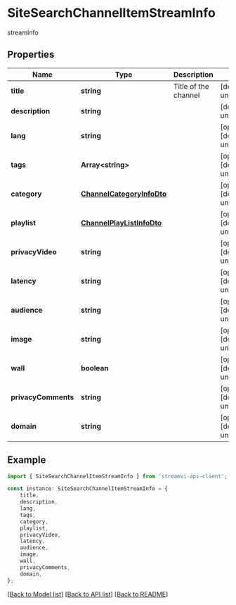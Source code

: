 # SiteSearchChannelItemStreamInfo

streamInfo

## Properties

Name | Type | Description | Notes
------------ | ------------- | ------------- | -------------
**title** | **string** | Title of the channel | [default to undefined]
**description** | **string** |  | [default to undefined]
**lang** | **string** |  | [optional] [default to undefined]
**tags** | **Array&lt;string&gt;** |  | [optional] [default to undefined]
**category** | [**ChannelCategoryInfoDto**](ChannelCategoryInfoDto.md) |  | [optional] [default to undefined]
**playlist** | [**ChannelPlayListInfoDto**](ChannelPlayListInfoDto.md) |  | [optional] [default to undefined]
**privacyVideo** | **string** |  | [optional] [default to undefined]
**latency** | **string** |  | [optional] [default to undefined]
**audience** | **string** |  | [optional] [default to undefined]
**image** | **string** |  | [optional] [default to undefined]
**wall** | **boolean** |  | [optional] [default to undefined]
**privacyComments** | **string** |  | [optional] [default to undefined]
**domain** | **string** |  | [optional] [default to undefined]

## Example

```typescript
import { SiteSearchChannelItemStreamInfo } from 'streamvi-api-client';

const instance: SiteSearchChannelItemStreamInfo = {
    title,
    description,
    lang,
    tags,
    category,
    playlist,
    privacyVideo,
    latency,
    audience,
    image,
    wall,
    privacyComments,
    domain,
};
```

[[Back to Model list]](../README.md#documentation-for-models) [[Back to API list]](../README.md#documentation-for-api-endpoints) [[Back to README]](../README.md)
